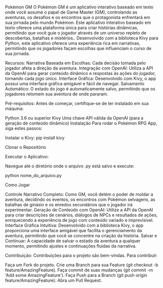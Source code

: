 Pokémon GM
O Pokémon GM é um aplicativo interativo baseado em texto onde você assume o papel de Game Master (GM), controlando as aventuras, os desafios e os encontros que o protagonista enfrentará em sua jornada pelo mundo Pokémon. Este aplicativo interativo baseado em texto oferece uma plataforma única para criar histórias dinâmicas, permitindo que você guie o jogador através de um universo repleto de descobertas, batalhas e mistérios.. Desenvolvido com a biblioteca Kivy para Python, este aplicativo oferece uma experiência rica em narrativas, permitindo que os jogadores façam escolhas que influenciam o curso de sua jornada.

Recursos:
Narrativa Baseada em Escolhas: Cada decisão tomada pelo jogador afeta a direção da aventura.
Integração com OpenAI: Utiliza a API da OpenAI para gerar conteúdo dinâmico e respostas às ações do jogador, tornando cada jogo único.
Interface Gráfica: Desenvolvido com Kivy, o app possui uma interface gráfica amigável e fácil de navegar.
Salvamento Automático: O estado do jogo é automaticamente salvo, permitindo que os jogadores retomem sua aventura de onde pararam.

Pré-requisitos:
Antes de começar, certifique-se de ter instalado em sua máquina:

Python 3.6 ou superior
Kivy
Uma chave API válida da OpenAI (para a geração de conteúdo dinâmico)
Instalação
Para rodar o Pokémon RPG App, siga estes passos:

Instalar o Kivy:
pip install kivy

Clonar o Repositório

Executar o Aplicativo:

Navegue até o diretório onde o arquivo .py está salvo e execute:

python nome_do_arquivo.py

Como Jogar

Controle Narrativo Completo: Como GM, você detém o poder de moldar a aventura, decidindo os eventos, os encontros com Pokémon selvagens, as batalhas de ginásio e os enredos secundários que o jogador irá experimentar.
Geração de Conteúdo com OpenAI: Utilize a API da OpenAI para criar descrições de cenários, diálogos de NPCs e resultados de ações, enriquecendo a experiência de jogo com conteúdo variado e imprevisível.
Interface Gráfica Intuitiva: Desenvolvido com a biblioteca Kivy, o app proporciona uma interface amigável que facilita o gerenciamento da aventura, permitindo que você se concentre na criação da história.
Salvar e Continuar: A capacidade de salvar o estado da aventura a qualquer momento, permitindo ajustes e continuações fluidas da narrativa.


Contribuição:
Contribuições para o projeto são bem-vindas. Para contribuir:

Faça um Fork do projeto.
Crie uma Branch para sua Feature (git checkout -b feature/AmazingFeature).
Faça commit de suas mudanças (git commit -m 'Add some AmazingFeature').
Faça Push para a Branch (git push origin feature/AmazingFeature).
Abra um Pull Request.
